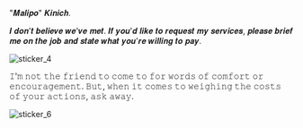 "𝑴𝒂𝒍𝒊𝒑𝒐" 𝑲𝒊𝒏𝒊𝒄𝒉.

𝑰 𝒅𝒐𝒏'𝒕 𝒃𝒆𝒍𝒊𝒆𝒗𝒆 𝒘𝒆'𝒗𝒆 𝒎𝒆𝒕. 𝑰𝒇 𝒚𝒐𝒖'𝒅 𝒍𝒊𝒌𝒆 𝒕𝒐 𝒓𝒆𝒒𝒖𝒆𝒔𝒕 𝒎𝒚 𝒔𝒆𝒓𝒗𝒊𝒄𝒆𝒔, 𝒑𝒍𝒆𝒂𝒔𝒆 𝒃𝒓𝒊𝒆𝒇 𝒎𝒆 𝒐𝒏 𝒕𝒉𝒆 𝒋𝒐𝒃 𝒂𝒏𝒅 𝒔𝒕𝒂𝒕𝒆 𝒘𝒉𝒂𝒕 𝒚𝒐𝒖'𝒓𝒆 𝒘𝒊𝒍𝒍𝒊𝒏𝒈 𝒕𝒐 𝒑𝒂𝒚.

![sticker_4](https://static.wikia.nocookie.net/gensin-impact/images/5/54/Off_We_Go_to_the_Nation_of_Pyro%21_Kinich_1.png/revision/latest/scale-to-width-down/250?cb=20240822115518)

 𝙸'𝚖 𝚗𝚘𝚝 𝚝𝚑𝚎 𝚏𝚛𝚒𝚎𝚗𝚍 𝚝𝚘 𝚌𝚘𝚖𝚎 𝚝𝚘 𝚏𝚘𝚛 𝚠𝚘𝚛𝚍𝚜 𝚘𝚏 𝚌𝚘𝚖𝚏𝚘𝚛𝚝 𝚘𝚛 𝚎𝚗𝚌𝚘𝚞𝚛𝚊𝚐𝚎𝚖𝚎𝚗𝚝. 𝙱𝚞𝚝, 𝚠𝚑𝚎𝚗 𝚒𝚝 𝚌𝚘𝚖𝚎𝚜 𝚝𝚘 𝚠𝚎𝚒𝚐𝚑𝚒𝚗𝚐 𝚝𝚑𝚎 𝚌𝚘𝚜𝚝𝚜 𝚘𝚏 𝚢𝚘𝚞𝚛 𝚊𝚌𝚝𝚒𝚘𝚗𝚜, 𝚊𝚜𝚔 𝚊𝚠𝚊𝚢.
 
 ![sticker_6](https://s3.getstickerpack.com/storage/uploads/sticker-pack/kinich-genshin-impact/sticker_1.png?5bd52bb23101f7b272aa35a6a468c0af)

<!--
**Chimaera-Alebriius/Chimaera-Alebriius** is a ✨ _special_ ✨ repository because its `README.md` (this file) appears on your GitHub profile.

Here are some ideas to get you started:

- 🔭 I’m currently working on ...
- 🌱 I’m currently learning ...
- 👯 I’m looking to collaborate on ...
- 🤔 I’m looking for help with ...
- 💬 Ask me about ...
- 📫 How to reach me: ...
- 😄 Pronouns: ...
- ⚡ Fun fact: ...
-->
